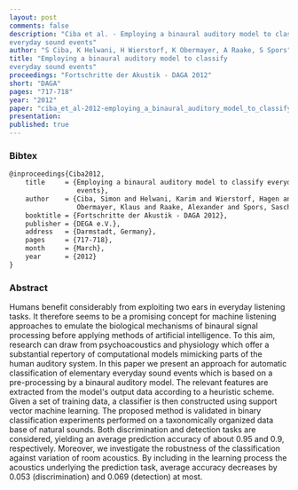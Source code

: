 ```yaml
---
layout: post
comments: false
description: "Ciba et al. - Employing a binaural auditory model to classify
everyday sound events"
author: "S Ciba, K Helwani, H Wierstorf, K Obermayer, A Raake, S Spors"
title: "Employing a binaural auditory model to classify
everyday sound events"
proceedings: "Fortschritte der Akustik - DAGA 2012"
short: "DAGA"
pages: "717-718"
year: "2012"
paper: "ciba_et_al-2012-employing_a_binaural_auditory_model_to_classify_everyday_sound_events.pdf"
presentation: 
published: true
---
```


### Bibtex

```latex
@inproceedings{Ciba2012,
    title     = {Employing a binaural auditory model to classify everyday sound
                 events},
    author    = {Ciba, Simon and Helwani, Karim and Wierstorf, Hagen and
                 Obermayer, Klaus and Raake, Alexander and Spors, Sascha},
    booktitle = {Fortschritte der Akustik - DAGA 2012},
    publisher = {DEGA e.V.},
    address   = {Darmstadt, Germany},
    pages     = {717-718},
    month     = {March},
    year      = {2012}
}
```

### Abstract

Humans benefit considerably from exploiting two ears in everyday listening
tasks. It therefore seems to be a promising concept for machine listening
approaches to emulate the biological mechanisms of binaural signal processing
before applying methods of artificial intelligence. To this aim, research can
draw from psychoacoustics and physiology which offer a substantial repertory of
computational models mimicking parts of the human auditory system. In this paper
we present an approach for automatic classification of elementary everyday sound
events which is based on a pre-processing by a binaural auditory model. The
relevant features are extracted from the model's output data according to a
heuristic scheme. Given a set of training data, a classifier is then constructed
using support vector machine learning. The proposed method is validated in
binary classification experiments performed on a taxonomically organized data
base of natural sounds. Both discrimination and detection tasks are considered,
yielding an average prediction accuracy of about 0.95 and 0.9, respectively.
Moreover, we investigate the robustness of the classification against variation
of room acoustics. By including in the learning process the acoustics underlying
the prediction task, average accuracy decreases by 0.053 (discrimination) and
0.069 (detection) at most.
